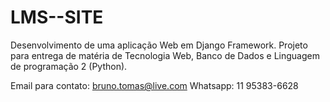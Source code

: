 # LMS--SITE

Desenvolvimento de uma aplicação Web em Django Framework.
Projeto para entrega de matéria de Tecnologia Web, Banco de Dados e Linguagem de programação 2 (Python).

Email para contato: bruno.tomas@live.com
Whatsapp: 11 95383-6628
